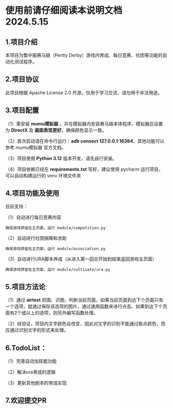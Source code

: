 使用前请仔细阅读本说明文档 2024.5.15  
=
1.项目介绍
-
本项目为繁中服赛马娘（Pertty Derby）游戏内育成、每日竞赛、社团等功能的自动化测试程序。

2.项目协议
-
此项目根据 Apache License 2.0 开源，仅用于学习交流，请勿用于非法用途。

3.项目配置
-  
（1）需安装 **mumu模拟器** ，并在模拟器内安装赛马娘本体程序，模拟器应设置为 **DirectX** 及 **画面表现更好**，确保颜色显示一致。

（2）首次启动请在命令行运行：**adb connect 127.0.0.1:16384**，其他功能可以参考 mumu模拟器 官方文档。

（3）项目使用 **Python 3.12** 版本开发，请先自行安装。

（4）项目依赖已经在 **requirements.txt** 写好，建议使用 pycharm 运行项目，可以自动构建运行的 venv 环境文件夹

4.项目功能及使用
-
目前支持：

（1）自动进行每日竞赛内容

    确保游戏停留在主页面，运行 module/competition.py

（2）自动进行社团捐赠和求助

    确保游戏停留在主页面，运行 module/association.py

（3）自动进行URA脚本养成（从进入第一回合开始到结束返回游戏主页面）

    确保游戏停留在主页面，运行 module/cultivate/ura.py

5.项目方法论
-
（1）通过 **airtest** 抓图、识图，判断当前页面，如果当前页面到达下个页面只有一个选项，就通过保存该选项的图片，通过通用函数来进行点击。如果到达下个页面有2个或以上的选项，则另外编写函数处理。

（2）经验证，项目内文字颜色会改变，因此对文字的识别不能通过取点颜色，而应通过识别文字的形式来处理。

6.TodoList：
-
（1）完善自动加技能功能

（2）解决ura育成的逻辑

（3）更新其他剧本的育成实现

7.欢迎提交PR
-
